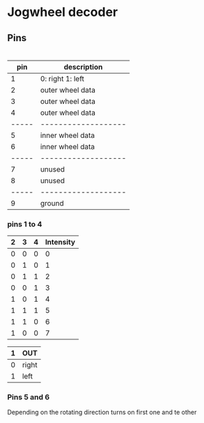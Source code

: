 # Jogwheel decoder

## Pins
#
| pin |    description    |
|-----|-------------------|
|  1  | 0: right 1: left  |
|  2  |  outer wheel data |
|  3  |  outer wheel data |
|  4  |  outer wheel data |
|-----|-------------------|
|  5  |  inner wheel data |
|  6  |  inner wheel data |
|-----|-------------------|
|  7  |  unused           |
|  8  |  unused           |
|-----|-------------------|
|  9  |  ground           |



### pins 1 to 4

| 2 | 3 | 4 | Intensity |
|---|---|---|-----|
| 0 | 0 | 0 |  0  |
| 0 | 1 | 0 |  1  |
| 0 | 1 | 1 |  2  |
| 0 | 0 | 1 |  3  |
| 1 | 0 | 1 |  4  |
| 1 | 1 | 1 |  5  |
| 1 | 1 | 0 |  6  |
| 1 | 0 | 0 |  7  |

| 1 |  OUT |
|---|------|
| 0 | right|
| 1 | left |

### Pins 5 and 6

Depending on the rotating direction turns on first one and te other

